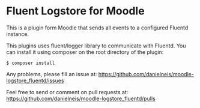 Fluent Logstore for Moodle
==========================

This is a plugin form Moodle that sends all events to a configured Fluentd instance.

This plugins uses fluent/logger library to communicate with Fluentd. You can install it using composer on the root directory of the plugin:

    $ composer install

Any problems, please fill an issue at: https://github.com/danielneis/moodle-logstore_fluentd/issues

Feel free to send or comment on pull requests at: https://github.com/danielneis/moodle-logstore_fluentd/pulls
